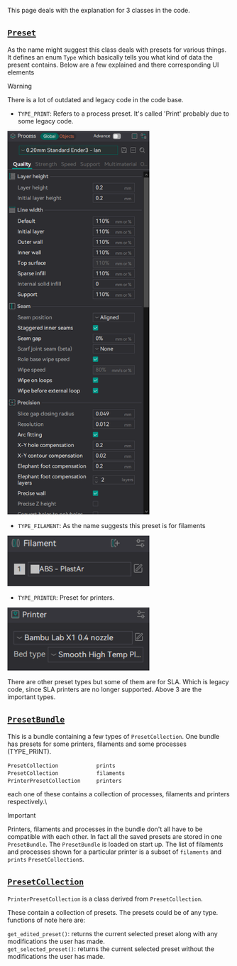This page deals with the explanation for 3 classes in the code.

## [`Preset`](../../src/libslic3r/Preset.hpp)

As the name might suggest this class deals with presets for various things. It defines an enum `Type` which basically tells you what kind of data the present contains. Below are a few explained and there corresponding UI elements

> [!Warning]
> There is a lot of outdated and legacy code in the code base.

- `TYPE_PRINT`: Refers to a process preset. It's called 'Print' probably due to some legacy code.

<img src="../images/process-preset.png" alt="Example Image" width="320">

- `TYPE_FILAMENT`: As the name suggests this preset is for filaments

<img src="../images/filament-preset.png" alt="Example Image" width="320">

- `TYPE_PRINTER`: Preset for printers.

<img src="../images/printer-preset.png" alt="Example Image" width="320">

There are other preset types but some of them are for SLA. Which is legacy code, since SLA printers are no longer supported. Above 3 are the important types.

## [`PresetBundle`](../../src/libslic3r/PresetBundle.hpp)

This is a bundle containing a few types of `PresetCollection`. One bundle has presets for some printers, filaments and some processes (TYPE_PRINT).

`PresetCollection            prints`\
`PresetCollection            filaments`\
`PrinterPresetCollection     printers`

each one of these contains a collection of processes, filaments and printers respectively.\

> [!IMPORTANT]
> Printers, filaments and processes in the bundle don't all have to be compatible with each other. In fact all the saved presets are stored in one `PresetBundle`. The `PresetBundle` is loaded on start up. The list of filaments and processes shown for a particular printer is a subset of `filaments` and `prints` `PresetCollection`s.

## [`PresetCollection`](../../src/libslic3r/Preset.hpp)

`PrinterPresetCollection` is a class derived from `PresetCollection`.

These contain a collection of presets. The presets could be of any type.\
functions of note here are:

`get_edited_preset()`: returns the current selected preset along with any modifications the user has made.\
`get_selected_preset()`: returns the current selected preset without the modifications the user has made.
